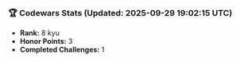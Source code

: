 ### 🏆 Codewars Stats (Updated: 2025-09-29 19:02:15 UTC)

- **Rank:** 8 kyu
- **Honor Points:** 3
- **Completed Challenges:** 1
